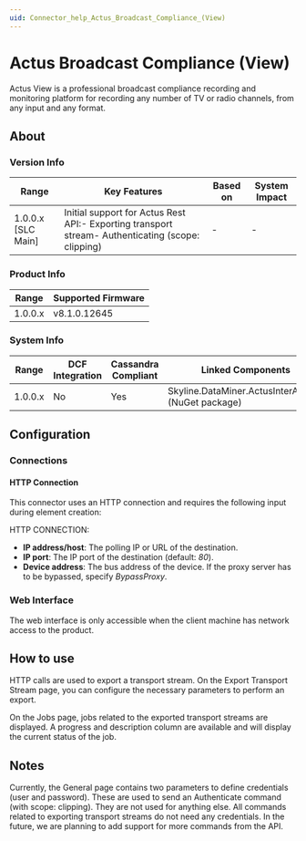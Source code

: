 ```yaml
---
uid: Connector_help_Actus_Broadcast_Compliance_(View)
---
```


# Actus Broadcast Compliance (View)

Actus View is a professional broadcast compliance recording and monitoring platform for recording any number of TV or radio channels, from any input and any format.

## About

### Version Info

| **Range**            | **Key Features**                                                                                  | **Based on** | **System Impact** |
|----------------------|---------------------------------------------------------------------------------------------------|--------------|-------------------|
| 1.0.0.x \[SLC Main\] | Initial support for Actus Rest API:- Exporting transport stream- Authenticating (scope: clipping) | \-           | \-                |

### Product Info

| **Range** | **Supported Firmware** |
|-----------|------------------------|
| 1.0.0.x   | v8.1.0.12645           |

### System Info

| **Range** | **DCF Integration** | **Cassandra Compliant** | **Linked Components**                              | **Exported Components** |
|-----------|---------------------|-------------------------|----------------------------------------------------|-------------------------|
| 1.0.0.x   | No                  | Yes                     | Skyline.DataMiner.ActusInterAppAPI (NuGet package) | \-                      |

## Configuration

### Connections

#### HTTP Connection

This connector uses an HTTP connection and requires the following input during element creation:

HTTP CONNECTION:

- **IP address/host**: The polling IP or URL of the destination.
- **IP port**: The IP port of the destination (default: *80*).
- **Device address**: The bus address of the device. If the proxy server has to be bypassed, specify *BypassProxy*.

### Web Interface

The web interface is only accessible when the client machine has network access to the product.

## How to use

HTTP calls are used to export a transport stream. On the Export Transport Stream page, you can configure the necessary parameters to perform an export.

On the Jobs page, jobs related to the exported transport streams are displayed. A progress and description column are available and will display the current status of the job.

## Notes

Currently, the General page contains two parameters to define credentials (user and password). These are used to send an Authenticate command (with scope: clipping). They are not used for anything else. All commands related to exporting transport streams do not need any credentials. In the future, we are planning to add support for more commands from the API.
